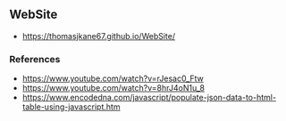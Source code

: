 ## WebSite

- https://thomasjkane67.github.io/WebSite/


### References

- https://www.youtube.com/watch?v=rJesac0_Ftw
- https://www.youtube.com/watch?v=8hrJ4oN1u_8
- https://www.encodedna.com/javascript/populate-json-data-to-html-table-using-javascript.htm
